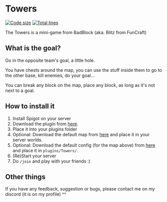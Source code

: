# Towers
[![Code size](https://img.shields.io/github/languages/code-size/Ghosty920/Towers?color=f&label=Code%20size)]() 
[![Total lines](https://img.shields.io/tokei/lines/github/Ghosty920/Towers?color=3355ff&label=Total%20lines)]()

The Towers is a mini-game from BadBlock (aka. Blitz from FunCraft)

## What is the goal?
Go in the opposite team's goal, a little hole.

You have chests around the map, you can use the stuff inside them to go to the other base, kill enemies, do your goal...

You can break any block on the map, place any block, as long as it's not next to a goal.

## How to install it
1. Install Spigot on your server
2. Download the plugin from [here](https://github.com/Ghosty920/Towers/releases/latest).
3. Place it into your plugins folder
4. Optional: Download the default map from [here](https://github.com/Ghosty920/Towers/blob/main/files/Map.zip) and place it in your server worlds.
5. Optional: Download the default config (for the map above) from [here](https://github.com/Ghosty920/Towers/blob/main/files/config.yml) and place it in `plugins/Towers/`.
6. (Re)Start your server
7. Do `/join` and play with your friends :)

## Other things

If you have any feedback, suggestion or bugs, please contact me on my discord (it is on my profile) ^^